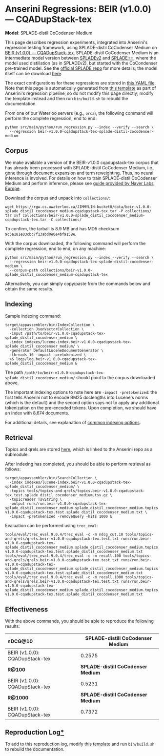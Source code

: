 # Anserini Regressions: BEIR (v1.0.0) &mdash; CQADupStack-tex

**Model**: SPLADE-distil CoCodenser Medium

This page describes regression experiments, integrated into Anserini's regression testing framework, using SPLADE-distil CoCodenser Medium on [BEIR (v1.0.0) &mdash; CQADupStack-tex](http://beir.ai/).
SPLADE-distil CoCodenser Medium is an intermediate model version between [SPLADEv2](https://arxiv.org/abs/2109.10086) and [SPLADE++](https://arxiv.org/abs/2205.04733), where the model used distillation (as in SPLADEv2), but started with the CoCondenser pre-trained model.
See the [official SPLADE repo](https://github.com/naver/splade) for more details; the model itself can be download [here](http://download-de.europe.naverlabs.com/Splade_Release_Jan22/splade_distil_CoCodenser_medium.tar.gz).

The exact configurations for these regressions are stored in [this YAML file](../../src/main/resources/regression/beir-v1.0.0-cqadupstack-tex-splade-distil-cocodenser-medium.yaml).
Note that this page is automatically generated from [this template](../../src/main/resources/docgen/templates/beir-v1.0.0-cqadupstack-tex-splade-distil-cocodenser-medium.template) as part of Anserini's regression pipeline, so do not modify this page directly; modify the template instead and then run `bin/build.sh` to rebuild the documentation.

From one of our Waterloo servers (e.g., `orca`), the following command will perform the complete regression, end to end:

```
python src/main/python/run_regression.py --index --verify --search \
  --regression beir-v1.0.0-cqadupstack-tex-splade-distil-cocodenser-medium
```

## Corpus

We make available a version of the BEIR-v1.0.0 cqadupstack-tex corpus that has already been processed with SPLADE-distil CoCodenser Medium, i.e., gone through document expansion and term reweighting.
Thus, no neural inference is involved.
For details on how to train SPLADE-distil CoCodenser Medium and perform inference, please see [guide provided by Naver Labs Europe](https://github.com/naver/splade/tree/main/anserini_evaluation).

Download the corpus and unpack into `collections/`:

```
wget https://rgw.cs.uwaterloo.ca/JIMMYLIN-bucket0/data/beir-v1.0.0-splade_distil_cocodenser_medium-cqadupstack-tex.tar -P collections/
tar xvf collections/beir-v1.0.0-splade_distil_cocodenser_medium-cqadupstack-tex.tar -C collections/
```

To confirm, the tarball is 8.9 MB and has MD5 checksum `9c5a181e03cbc7f13abd0e0e4bf9158e`.

With the corpus downloaded, the following command will perform the complete regression, end to end, on any machine:

```
python src/main/python/run_regression.py --index --verify --search \
  --regression beir-v1.0.0-cqadupstack-tex-splade-distil-cocodenser-medium \
  --corpus-path collections/beir-v1.0.0-splade_distil_cocodenser_medium-cqadupstack-tex
```

Alternatively, you can simply copy/paste from the commands below and obtain the same results.

## Indexing

Sample indexing command:

```
target/appassembler/bin/IndexCollection \
  -collection JsonVectorCollection \
  -input /path/to/beir-v1.0.0-cqadupstack-tex-splade_distil_cocodenser_medium \
  -index indexes/lucene-index.beir-v1.0.0-cqadupstack-tex-splade_distil_cocodenser_medium/ \
  -generator DefaultLuceneDocumentGenerator \
  -threads 16 -impact -pretokenized \
  >& logs/log.beir-v1.0.0-cqadupstack-tex-splade_distil_cocodenser_medium &
```

The path `/path/to/beir-v1.0.0-cqadupstack-tex-splade_distil_cocodenser_medium/` should point to the corpus downloaded above.

The important indexing options to note here are `-impact -pretokenized`: the first tells Anserini not to encode BM25 doclengths into Lucene's norms (which is the default) and the second option says not to apply any additional tokenization on the pre-encoded tokens.
Upon completion, we should have an index with 8,674 documents.

For additional details, see explanation of [common indexing options](../../docs/common-indexing-options.md).

## Retrieval

Topics and qrels are stored [here](https://github.com/castorini/anserini-tools/tree/master/topics-and-qrels), which is linked to the Anserini repo as a submodule.

After indexing has completed, you should be able to perform retrieval as follows:

```
target/appassembler/bin/SearchCollection \
  -index indexes/lucene-index.beir-v1.0.0-cqadupstack-tex-splade_distil_cocodenser_medium/ \
  -topics tools/topics-and-qrels/topics.beir-v1.0.0-cqadupstack-tex.test.splade_distil_cocodenser_medium.tsv.gz \
  -topicreader TsvString \
  -output runs/run.beir-v1.0.0-cqadupstack-tex-splade_distil_cocodenser_medium.splade_distil_cocodenser_medium.topics.beir-v1.0.0-cqadupstack-tex.test.splade_distil_cocodenser_medium.txt \
  -impact -pretokenized -removeQuery -hits 1000 &
```

Evaluation can be performed using `trec_eval`:

```
tools/eval/trec_eval.9.0.4/trec_eval -c -m ndcg_cut.10 tools/topics-and-qrels/qrels.beir-v1.0.0-cqadupstack-tex.test.txt runs/run.beir-v1.0.0-cqadupstack-tex-splade_distil_cocodenser_medium.splade_distil_cocodenser_medium.topics.beir-v1.0.0-cqadupstack-tex.test.splade_distil_cocodenser_medium.txt
tools/eval/trec_eval.9.0.4/trec_eval -c -m recall.100 tools/topics-and-qrels/qrels.beir-v1.0.0-cqadupstack-tex.test.txt runs/run.beir-v1.0.0-cqadupstack-tex-splade_distil_cocodenser_medium.splade_distil_cocodenser_medium.topics.beir-v1.0.0-cqadupstack-tex.test.splade_distil_cocodenser_medium.txt
tools/eval/trec_eval.9.0.4/trec_eval -c -m recall.1000 tools/topics-and-qrels/qrels.beir-v1.0.0-cqadupstack-tex.test.txt runs/run.beir-v1.0.0-cqadupstack-tex-splade_distil_cocodenser_medium.splade_distil_cocodenser_medium.topics.beir-v1.0.0-cqadupstack-tex.test.splade_distil_cocodenser_medium.txt
```

## Effectiveness

With the above commands, you should be able to reproduce the following results:

| **nDCG@10**                                                                                                  | **SPLADE-distill CoCodenser Medium**|
|:-------------------------------------------------------------------------------------------------------------|-----------|
| BEIR (v1.0.0): CQADupStack-tex                                                                               | 0.2575    |
| **R@100**                                                                                                    | **SPLADE-distill CoCodenser Medium**|
| BEIR (v1.0.0): CQADupStack-tex                                                                               | 0.5231    |
| **R@1000**                                                                                                   | **SPLADE-distill CoCodenser Medium**|
| BEIR (v1.0.0): CQADupStack-tex                                                                               | 0.7372    |


## Reproduction Log[*](../../docs/reproducibility.md)

To add to this reproduction log, modify [this template](../../src/main/resources/docgen/templates/beir-v1.0.0-cqadupstack-tex-splade-distil-cocodenser-medium.template) and run `bin/build.sh` to rebuild the documentation.
